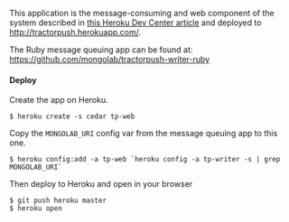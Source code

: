 This application is the message-consuming and web component of the system described in [this Heroku Dev Center article](https://devcenter.heroku.com/articles/build-realtime-polyglot-node-ruby-mongodb-socketio-app) and deployed to http://tractorpush.herokuapp.com/.

The Ruby message queuing app can be found at: https://github.com/mongolab/tractorpush-writer-ruby

#### Deploy

Create the app on Heroku.

```term
$ heroku create -s cedar tp-web
```

Copy the `MONGOLAB_URI` config var from the message queuing app to this one.

```term
$ heroku config:add -a tp-web `heroku config -a tp-writer -s | grep MONGOLAB_URI`
```

Then deploy to Heroku and open in your browser

```term
$ git push heroku master
$ heroku open
```